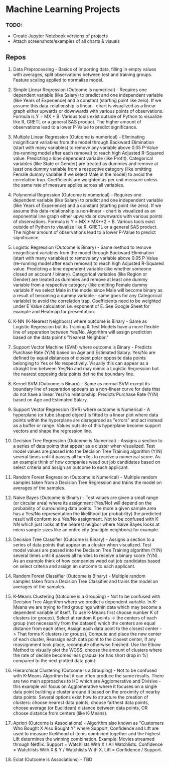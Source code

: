 # Machine Learning Projects

### TODO:
- Create Jupyter Notebook versions of projects
- Attach screenshots/examples of all charts & visuals

## Repos

1. Data Preprocessing - Basics of importing data, filling in empty values with averages, split observations between test and training groups. Feature scaling applied to normalize model.

2. Simple Linear Regression (Outcome is numerical) - Requires one dependent variable (like Salary) to predict and one independent variable (like Years of Experience) and a constant (starting point like zero). If we assume this data-relationship is linear - chart is visualized as a linear graph either upwards or downwards with various points of observations. Formula is Y = MX + B. Various tools exist outside of Python to visualize like R, GRETL or a general SAS product. The higher amount of observations lead to a lower P-Value to predict significance.

3. Multiple Linear Regression (Outcome is numerical) - Eliminating insignificant variables from the model through Backward Elimination (start with many variables) to remove any variable above 0.05 P-Value (re-running model after each removal) to reach high Adjusted R-Squared value. Predicting a lone dependent variable (like Profit). Categorical variables (like State or Gender) are treated as dummies and remove at least one dummy variable from a respective category (like omitting Female dummy variable if we select Male in the model) to avoid the correlation trap. Coefficients are weighted as per unit measure unless the same rate of measure applies across all variables.

4. Polynomial Regression (Outcome is numerical) - Requires one dependent variable (like Salary) to predict and one independent variable (like Years of Experience) and a constant (starting point like zero). If we assume this data-relationship is non-linear - chart is visualized as an exponential line graph either upwards or downwards with various points of observations. Formula is Y = MX + MX**2 + B. Various tools exist outside of Python to visualize like R, GRETL or a general SAS product. The higher amount of observations lead to a lower P-Value to predict significance.

5. Logistic Regression (Outcome is Binary) - Same method to remove insignificant variables from the model through Backward Elimination (start with many variables) to remove any variable above 0.05 P-Value (re-running model after each removal) to reach high Adjusted R-Squared value. Predicting a lone dependent variable (like whether someone closed an account / binary). Categorical variables (like Region or Gender) are treated as dummies and remove at least one dummy variable from a respective category (like omitting Female dummy variable if we select Male in the model since Male will become binary as a result of becoming a dummy variable - same goes for any Categorical variable) to avoid the correlation trap. Coefficients need to be weighted under E Value calculation i.e. exponent of E. See Google Sheet for example and Heatmap for presentation.

6. K-NN (K-Nearest Neighbors) where outcome is Binary - Same as Logistic Regression but its Training & Test Models have a more flexible line of separation between Yes/No. Algorithm will assign prediction based on the data point's "Nearest Neighbor."

7. Support Vector Machine (SVM) where outcome is Binary - Predicts Purchase Rate (Y/N) based on Age and Estimated Salary. Yes/No are defined by equal distances of closest polar opposite data points belonging to Yes or No respectively. Visually this can appear as a straight line between Yes/No and may mimic a Logistic Regression but the nearest opposing data points define the boundary line.

8. Kernel SVM (Outcome is Binary) - Same as normal SVM except its boundary line of separation appears as a non-linear curve for data that do not have a linear Yes/No relationship. Predicts Purchase Rate (Y/N) based on Age and Estimated Salary.

9. Support Vector Regression (SVR) where outcome is Numerical - A hyperplane (or tube shaped object) is fitted to a linear plot where data points within the hyperplane are disregarded as "errors" and act instead as a buffer or range. Values outside of this hyperplane become support vectors and shape the regression line.

10. Decision Tree Regression (Outcome is Numerical) - Assigns a section to a series of data points that appear as a cluster when visualized. Test model values are passed into the Decision Tree Training algorithm (Y/N) several times until it passes all hurdles to receive a numerical score. As an example think of how companies weed out job candidates based on select criteria and assign an outcome to each applicant.

11. Random Forest Regression (Outcome is Numerical) - Multiple random samples taken from a Decision Tree Regression and trains the model on averages of the samples.

12. Naive Bayes (Outcome is Binary) - Test values are given a small range (or circular area) where its assignment (Yes/No) will depend on the probability of surrounding data points. The more a given sample area has a Yes/No representation the likelihood (or probability) the predicted result will conform to a Yes/No assignment. Not to be confused with K-NN which just looks at the nearest neigbor where Naive Bayes looks at micro sample sizes like an entire city (multiple neighbors) for example.

13. Decision Tree Classifier (Outcome is Binary) - Assigns a section to a series of data points that appear as a cluster when visualized. Test model values are passed into the Decision Tree Training algorithm (Y/N) several times until it passes all hurdles to receive a binary score (Y/N). As an example think of how companies weed out job candidates based on select criteria and assign an outcome to each applicant.

14. Random Forest Classifier (Outcome is Binary) - Multiple random samples taken from a Decision Tree Classifier and trains the model on averages of the samples.

15. K-Means Clustering (Outcome is a Grouping) - Not to be confused with Decision Tree Algorithm where we predict a dependent variable. In K-Means we are trying to find groupings within data which may become a dependent variable of itself. To use K-Means first choose number K of clusters (or groups), Select at random K points -> the centers of each group (not necessarily from the dataset) which the centers are equal distance from each other, Assign each data point to the closest center -> That forms K clusters (or groups), Compute and place the new center of each cluster, Reassign each data point to the closest center, If any reassignment took place, recompute otherwise finished. Use the Elbow Method to visually plot the WCSS, choose the amount of clusters where the rate of decline becomes less gradual (or has short drop in %) compared to the next plotted data point.

16. Hierarchical Clustering (Outcome is a Grouping) - Not to be confused with K-Means Algorithm but it can often produce the same results. There are two main approaches to HC which are Agglomerative and Divisive - this example will focus on Agglomerative where it focuses on a single data point building a cluster around it based on the proximity of nearby data points. Several options exist how to structure the creation of clusters: choose nearest data points, choose farthest data points, choose average (or Euclidean) distance between data points, OR choose distance from centers (like K-Means).

17. Apriori (Outcome is Associations) - Algorithm also known as "Customers Who Bought X Also Bought Y" where Support, Confidence and Lift are used to measure likelihood of items combined together and the highest Lift determines the winning combination. Example: Movies streamed through Netflix. Support = Watchlists With X / All Watchlists. Confidence = Watchlists With X & Y / Watchlists With X. Lift = Confidence / Support.

18. Eclat (Outcome is Associations) - TBD